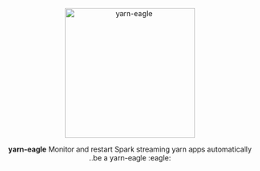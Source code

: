 <p align="center">
  <img src="https://github.com/lluminov/Yeagle/blob/master/yarn-eagle.jpg" width="256" title="yarn-eagle">
</p>
<p align="center">
  <b>yarn-eagle</b>
  Monitor and restart Spark streaming yarn apps automatically ..be a yarn-eagle :eagle:
</p>


